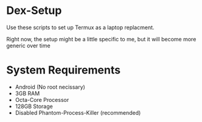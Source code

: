 # Dex-Setup
Use these scripts to set up Termux as a laptop replacment.

Right now, the setup might be a little specific to me, but it will become more generic over time

# System Requirements
- Android (No root necissary)
- 3GB RAM
- Octa-Core Processor
- 128GB Storage
- Disabled Phantom-Process-Killer (recommended)
